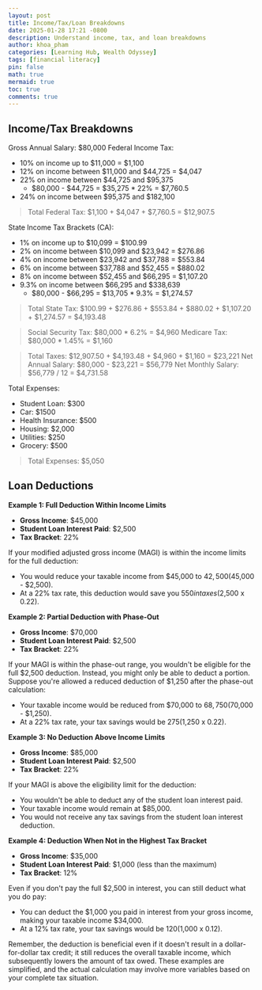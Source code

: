 ```yaml
---
layout: post
title: Income/Tax/Loan Breakdowns
date: 2025-01-28 17:21 -0800
description: Understand income, tax, and loan breakdowns
author: khoa_pham
categories: [Learning Hub, Wealth Odyssey]
tags: [financial literacy]
pin: false
math: true
mermaid: true
toc: true
comments: true
---
```


## Income/Tax Breakdowns

Gross Annual Salary: $80,000
Federal Income Tax:
* 10% on income up to $11,000 = $1,100
* 12% on income between $11,000 and $44,725 = $4,047
* 22% on income between $44,725 and $95,375
    * $80,000 - $44,725 = $35,275 * 22% = $7,760.5
* 24% on income between $95,375 and $182,100
> Total Federal Tax: $1,100 + $4,047 + $7,760.5 = $12,907.5

State Income Tax Brackets (CA):
* 1% on income up to $10,099 = $100.99
* 2% on income between $10,099 and $23,942 = $276.86
* 4% on income between $23,942 and $37,788 = $553.84
* 6% on income between $37,788 and $52,455 = $880.02
* 8% on income between $52,455 and $66,295 = $1,107.20
* 9.3% on income between $66,295 and $338,639
    * $80,000 - $66,295 = $13,705 * 9.3% = $1,274.57
> Total State Tax: $100.99 + $276.86 + $553.84 + $880.02 + $1,107.20 + $1,274.57 = $4,193.48

> Social Security Tax: $80,000 * 6.2% = $4,960
> Medicare Tax: $80,000 * 1.45% = $1,160

> Total Taxes: $12,907.50 + $4,193.48 + $4,960 + $1,160 = $23,221
> Net Annual Salary: $80,000 - $23,221 = $56,779
> Net Monthly Salary: $56,779 / 12 = $4,731.58

Total Expenses:
* Student Loan: $300
* Car: $1500
* Health Insurance: $500
* Housing: $2,000
* Utilities: $250
* Grocery: $500
> Total Expenses: $5,050


## Loan Deductions

**Example 1: Full Deduction Within Income Limits**

- **Gross Income**: $45,000
- **Student Loan Interest Paid**: $2,500
- **Tax Bracket**: 22%

If your modified adjusted gross income (MAGI) is within the income limits for the full deduction:

- You would reduce your taxable income from $45,000 to $42,500 ($45,000 - $2,500).
- At a 22% tax rate, this deduction would save you $550 in taxes ($2,500 x 0.22).

**Example 2: Partial Deduction with Phase-Out**

- **Gross Income**: $70,000
- **Student Loan Interest Paid**: $2,500
- **Tax Bracket**: 22%

If your MAGI is within the phase-out range, you wouldn't be eligible for the full $2,500 deduction. Instead, you might only be able to deduct a portion. Suppose you're allowed a reduced deduction of $1,250 after the phase-out calculation:

- Your taxable income would be reduced from $70,000 to $68,750 ($70,000 - $1,250).
- At a 22% tax rate, your tax savings would be $275 ($1,250 x 0.22).

**Example 3: No Deduction Above Income Limits**

- **Gross Income**: $85,000
- **Student Loan Interest Paid**: $2,500
- **Tax Bracket**: 22%

If your MAGI is above the eligibility limit for the deduction:

- You wouldn't be able to deduct any of the student loan interest paid.
- Your taxable income would remain at $85,000.
- You would not receive any tax savings from the student loan interest deduction.

**Example 4: Deduction When Not in the Highest Tax Bracket**

- **Gross Income**: $35,000
- **Student Loan Interest Paid**: $1,000 (less than the maximum)
- **Tax Bracket**: 12%

Even if you don't pay the full $2,500 in interest, you can still deduct what you do pay:

- You can deduct the $1,000 you paid in interest from your gross income, making your taxable income $34,000.
- At a 12% tax rate, your tax savings would be $120 ($1,000 x 0.12).

Remember, the deduction is beneficial even if it doesn't result in a dollar-for-dollar tax credit; it still reduces the overall taxable income, which subsequently lowers the amount of tax owed. These examples are simplified, and the actual calculation may involve more variables based on your complete tax situation.